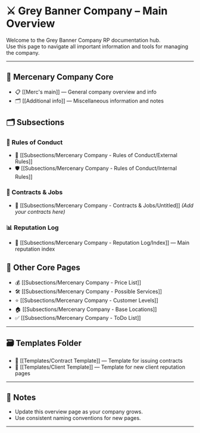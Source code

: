 # ⚔️ Grey Banner Company – Main Overview

Welcome to the Grey Banner Company RP documentation hub.  
Use this page to navigate all important information and tools for managing the company.

---

## 🏢 Mercenary Company Core

- 📋 [[Merc's main]] — General company overview and info  
- 🗂️ [[Additional info]] — Miscellaneous information and notes

## 🗂️ Subsections

### 📜 Rules of Conduct  
- 📃 [[Subsections/Mercenary Company - Rules of Conduct/External Rules]]  
- 🛡️ [[Subsections/Mercenary Company - Rules of Conduct/Internal Rules]]

### 📑 Contracts & Jobs  
- 📝 [[Subsections/Mercenary Company - Contracts & Jobs/Untitled]] *(Add your contracts here)*

### 📊 Reputation Log  
- 📇 [[Subsections/Mercenary Company - Reputation Log/Index]] — Main reputation index  


## 📖 Other Core Pages

- 💰 [[Subsections/Mercenary Company - Price List]]  
- 🛠️ [[Subsections/Mercenary Company - Possible Services]]  
- ⭐ [[Subsections/Mercenary Company - Customer Levels]]  
- 🏠 [[Subsections/Mercenary Company - Base Locations]]  
- ✅ [[Subsections/Mercenary Company - ToDo List]]

---

## 🗃️ Templates Folder

- 📝 [[Templates/Contract Template]] — Template for issuing contracts  
- 👤 [[Templates/Client Template]] — Template for new client reputation pages

---

## 📝 Notes

- Update this overview page as your company grows.  
- Use consistent naming conventions for new pages.

---

